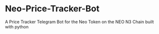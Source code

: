 # Neo-Price-Tracker-Bot

A Price Tracker Telegram Bot for the Neo Token on the NEO N3 Chain built with python
